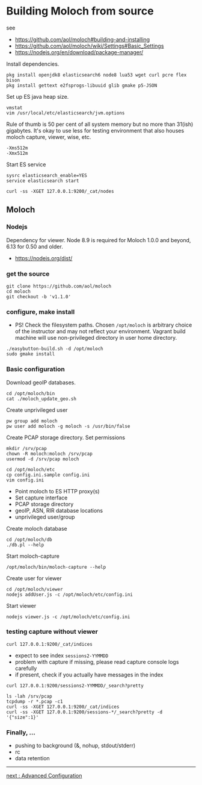 # Building Moloch from source

see
* https://github.com/aol/moloch#building-and-installing
* https://github.com/aol/moloch/wiki/Settings#Basic_Settings
* https://nodejs.org/en/download/package-manager/


Install dependencies. 

```
pkg install openjdk8 elasticsearch6 node8 lua53 wget curl pcre flex bison
pkg install gettext e2fsprogs-libuuid glib gmake p5-JSON
```

Set up ES java heap size.

```
vmstat
vim /usr/local/etc/elasticsearch/jvm.options
```

Rule of thumb is 50 per cent of all system memory but no more than 31(ish) gigabytes. It's okay to use less for testing environment that also houses moloch capture, viewer, wise, etc.

```
-Xms512m
-Xmx512m
```

Start ES service

```
sysrc elasticsearch_enable=YES
service elasticsearch start
```

```
curl -ss -XGET 127.0.0.1:9200/_cat/nodes
```

## Moloch

### Nodejs

Dependency for viewer. Node 8.9 is required for Moloch 1.0.0 and beyond, 6.13 for 0.50 and older.

* https://nodejs.org/dist/

### get the source
```
git clone https://github.com/aol/moloch
cd moloch
git checkout -b 'v1.1.0'
```

### configure, make install

 * PS! Check the filesystem paths. Chosen `/opt/moloch` is arbitrary choice of the instructor and may not reflect your environment. Vagrant build machine will use non-privileged directory in user home directory.

```
./easybutton-build.sh -d /opt/moloch
sudo gmake install
```

### Basic configuration

Download geoIP databases.

```
cd /opt/moloch/bin
cat ./moloch_update_geo.sh
```

Create unprivileged user

```
pw group add moloch
pw user add moloch -g moloch -s /usr/bin/false 
```

Create PCAP storage directory. Set permissions

```
mkdir /srv/pcap
chown -R moloch:moloch /srv/pcap
usermod -d /srv/pcap moloch
```

```
cd /opt/moloch/etc
cp config.ini.sample config.ini
vim config.ini
```

* Point moloch to ES HTTP proxy(s)
* Set capture interface
* PCAP storage directory
* geoIP, ASN, RIR database locations
* unprivileged user/group

Create moloch database

```
cd /opt/moloch/db
./db.pl --help
```

Start moloch-capture

```
/opt/moloch/bin/moloch-capture --help
```

Create user for viewer

```
cd /opt/moloch/viewer
nodejs addUser.js -c /opt/moloch/etc/config.ini
```

Start viewer

```
nodejs viewer.js -c /opt/moloch/etc/config.ini
```

### testing capture without viewer

```
curl 127.0.0.1:9200/_cat/indices
```

 * expect to see index `sessions2-YYMMDD`
  * problem with capture if missing, please read capture console logs carefully
 * if present, check if you actually have messages in the index

```
curl 127.0.0.1:9200/sessions2-YYMMDD/_search?pretty
```
```
ls -lah /srv/pcap
tcpdump -r *.pcap -c1
curl -ss -XGET 127.0.0.1:9200/_cat/indices
curl -ss -XGET 127.0.0.1:9200/sessions-*/_search?pretty -d '{"size":1}'
```

### Finally, ...

* pushing to background (&, nohup, stdout/stderr)
* rc
* data retention

---
[next : Advanced Configuration](/Arkime/config.md)
